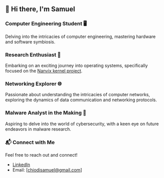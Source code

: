 ## 👋 Hi there, I'm Samuel

### Computer Engineering Student 🖥️
Delving into the intricacies of computer engineering, mastering hardware and software symbiosis.
### Research Enthusiast 🧠
Embarking on an exciting journey into operating systems, specifically focused on the [Nanvix kernel project](https://github.com/nanvix/microkernel?tab=readme-ov-file).
### Networking Explorer 🌐
Passionate about understanding the intricacies of computer networks, exploring the dynamics of data communication and networking protocols.
### Malware Analyst in the Making 🔬
Aspiring to delve into the world of cybersecurity, with a keen eye on future endeavors in malware research.
### 📬 Connect with Me
Feel free to reach out and connect!
- [LinkedIn](https://www.linkedin.com/in/samuel-c-3a7026122/)
- Email: [chiodisamuel@gmail.com]

